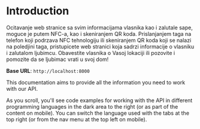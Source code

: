 # Introduction

Ocitavanje web stranice sa svim informacijama vlasnika kao i zalutale sape, moguce je putem NFC-a, kao i skeniranjem QR koda. Prislanjanjem taga na telefon koji podrzava NFC tehnologiju ili skeniranjem QR koda koji se nalazi na poledjini taga, pristupicete web stranici koja sadrzi informacije o vlasniku i zalutalom ljubimcu. Obavestite vlasnika o Vasoj lokaciji ili pozovite i pomozite da se ljubimac vrati u svoj dom!

<aside>
    <strong>Base URL</strong>: <code>http://localhost:8000</code>
</aside>

This documentation aims to provide all the information you need to work with our API.

<aside>As you scroll, you'll see code examples for working with the API in different programming languages in the dark area to the right (or as part of the content on mobile).
You can switch the language used with the tabs at the top right (or from the nav menu at the top left on mobile).</aside>

